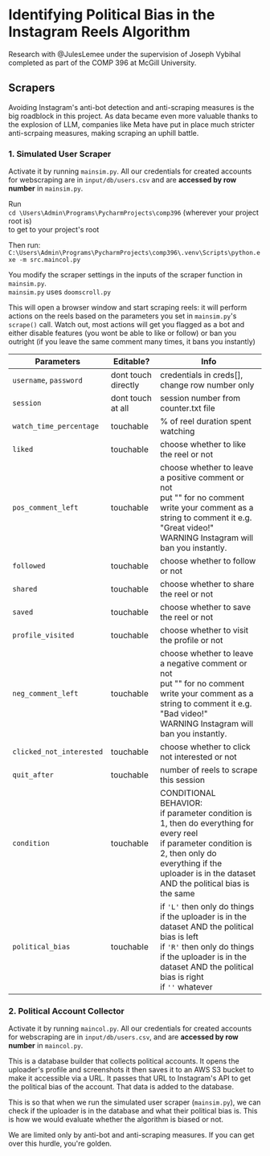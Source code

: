 # Identifying Political Bias in the Instagram Reels Algorithm
Research with @JulesLemee under the supervision of Joseph Vybihal completed as part of the COMP 396 at McGill University.
## Scrapers
Avoiding Instagram's anti-bot detection and anti-scraping measures is the big roadblock in this project.
As data became even more valuable thanks to the explosion of LLM, companies like Meta have put in place much stricter anti-scrpaing measures, making scraping an uphill battle.
### 1. Simulated User Scraper
Activate it by running `mainsim.py`. 
All our credentials for created accounts for webscraping are in `input/db/users.csv` 
and are **accessed by row number** in `mainsim.py`.

Run <br>
`cd \Users\Admin\Programs\PycharmProjects\comp396` (wherever your project root is)
<br> to get to your project's root

Then run:<br>
`C:\Users\Admin\Programs\PycharmProjects\comp396\.venv\Scripts\python.exe -m src.maincol.py`

You modify the scraper settings in the inputs of the scraper function in `mainsim.py`.
<br>`mainsim.py` uses `doomscroll.py`

This will open a browser window and start scraping reels: it will perform actions on the reels based on the parameters you set in `mainsim.py`'s `scrape()` call.
Watch out, most actions will get you flagged as a bot and either disable features (you wont be able to like or follow) or ban you outright (if you leave the same comment many times, it bans you instantly)


| Parameters               | Editable?            | Info                                                                                                                                                                                                                        |
|--------------------------|----------------------|-----------------------------------------------------------------------------------------------------------------------------------------------------------------------------------------------------------------------------|
| `username`, `password`   | dont touch directly  | credentials in creds[], change row number only                                                                                                                                                                              |
| `session`                | dont touch at all    | session number from counter.txt file                                                                                                                                                                                        |
| `watch_time_percentage`  | touchable            | % of reel duration spent watching                                                                                                                                                                                           |
| `liked`                  | touchable            | choose whether to like the reel or not                                                                                                                                                                                      |
| `pos_comment_left`       | touchable            | choose whether to leave a positive comment or not <br> put "" for no comment <br> write your comment as a string to comment it e.g. "Great video!" <br> WARNING Instagram will ban you instantly.                           |
| `followed`               | touchable            | choose whether to follow or not                                                                                                                                                                                             |
| `shared`                 | touchable            | choose whether to share the reel or not                                                                                                                                                                                     |
| `saved`                  | touchable            | choose whether to save the reel or not                                                                                                                                                                                      |
| `profile_visited`        | touchable            | choose whether to visit the profile or not                                                                                                                                                                                  |
| `neg_comment_left`       | touchable            | choose whether to leave a negative comment or not <br> put "" for no comment <br> write your comment as a string to comment it e.g. "Bad video!" <br> WARNING Instagram will ban you instantly.                             |
| `clicked_not_interested` | touchable            | choose whether to click not interested or not                                                                                                                                                                               |
| `quit_after`             | touchable            | number of reels to scrape this session                                                                                                                                                                                      |
| `condition`              | touchable            | CONDITIONAL BEHAVIOR:  <br/> if parameter condition is 1, then do everything for every reel <br/> if parameter condition is 2, then only do everything if the uploader is in the dataset AND the political bias is the same |
| `political_bias`         | touchable            | if `'L'` then only do things if the uploader is in the dataset AND the political bias is left <br/>if `'R'` then only do things if the uploader is in the dataset AND the political bias is right <br/>if `''` whatever     |

### 2. Political Account Collector
Activate it by running `maincol.py`.
All our credentials for created accounts for webscraping are in `input/db/users.csv`, 
and are **accessed by row number** in `maincol.py`.

This is a database builder that collects political accounts. 
It opens the uploader's profile and screenshots it then saves it to an AWS S3 bucket to make it accessible via a URL. It passes that URL to Instagram's API to get the political bias of the account. 
That data is added to the database. 

This is so that when we run the simulated user scraper (`mainsim.py`), we can check if the uploader is in the database and what their political bias is.
This is how we would evaluate whether the algorithm is biased or not. 

We are limited only by anti-bot and anti-scraping measures. If you can get over this hurdle, you're golden.

